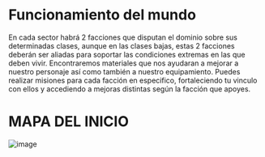 # Funcionamiento del mundo
En cada sector habrá 2 facciones que disputan el dominio sobre sus determinadas clases, aunque en las clases bajas, estas 2 facciones deberán ser aliadas para soportar las condiciones extremas en las que deben vivir.
Encontraremos materiales que nos ayudaran a mejorar a nuestro personaje así como también a nuestro equipamiento.
Puedes realizar misiones para cada facción en especifico, fortaleciendo tu vinculo con ellos y accediendo a mejoras distintas según la facción que apoyes.
# MAPA DEL INICIO
![image](https://user-images.githubusercontent.com/126698679/227176706-2a1c3810-4f3a-4992-94a7-3763026bf9ac.png)

